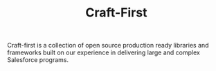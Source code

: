 <div align="center">
  <h1>Craft-First</h1>
  <br />
</div>

Craft-first is a collection of open source production ready libraries and frameworks built on our experience in delivering large and complex Salesforce programs. 




